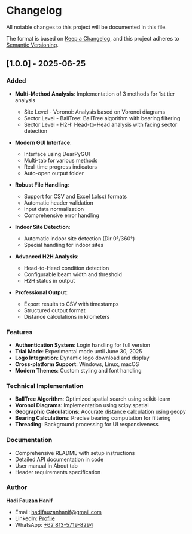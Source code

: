 # Changelog

All notable changes to this project will be documented in this file.

The format is based on [Keep a Changelog](https://keepachangelog.com/en/1.0.0/),
and this project adheres to [Semantic Versioning](https://semver.org/spec/v2.0.0.html).

## [1.0.0] - 2025-06-25

### Added
- **Multi-Method Analysis**: Implementation of 3 methods for 1st tier analysis
  - Site Level - Voronoi: Analysis based on Voronoi diagrams
  - Sector Level - BallTree: BallTree algorithm with bearing filtering
  - Sector Level - H2H: Head-to-Head analysis with facing sector detection

- **Modern GUI Interface**: 
  - Interface using DearPyGUI
  - Multi-tab for various methods
  - Real-time progress indicators
  - Auto-open output folder

- **Robust File Handling**:
  - Support for CSV and Excel (.xlsx) formats
  - Automatic header validation
  - Input data normalization
  - Comprehensive error handling

- **Indoor Site Detection**:
  - Automatic indoor site detection (Dir 0°/360°)
  - Special handling for indoor sites

- **Advanced H2H Analysis**:
  - Head-to-Head condition detection
  - Configurable beam width and threshold
  - H2H status in output

- **Professional Output**:
  - Export results to CSV with timestamps
  - Structured output format
  - Distance calculations in kilometers

### Features
- **Authentication System**: Login handling for full version
- **Trial Mode**: Experimental mode until June 30, 2025
- **Logo Integration**: Dynamic logo download and display
- **Cross-platform Support**: Windows, Linux, macOS
- **Modern Themes**: Custom styling and font handling

### Technical Implementation
- **BallTree Algorithm**: Optimized spatial search using scikit-learn
- **Voronoi Diagrams**: Implementation using scipy.spatial
- **Geographic Calculations**: Accurate distance calculation using geopy
- **Bearing Calculations**: Precise bearing computation for filtering
- **Threading**: Background processing for UI responsiveness

### Documentation
- Comprehensive README with setup instructions
- Detailed API documentation in code
- User manual in About tab
- Header requirements specification

### Author
**Hadi Fauzan Hanif**
- Email: hadifauzanhanif@gmail.com
- LinkedIn: [Profile](https://www.linkedin.com/in/hadi-fauzan-hanif-0b407b174/)
- WhatsApp: [+62 813-5719-8294](https://wa.me/6281357198294) 